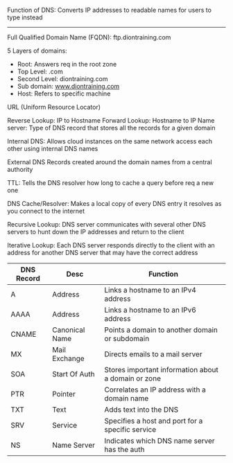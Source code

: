 Function of DNS: Converts IP addresses to readable names for users to type instead

---

Full Qualified Domain Name (FQDN): ftp.diontraining.com 

5 Layers of domains:
- Root: Answers req in the root zone
- Top Level: .com
- Second Level: diontraining.com
- Sub domain: www.diontraining.com
- Host: Refers to specific machine

URL (Uniform Resource Locator)

Reverse Lookup: IP to Hostname
Forward Lookup: Hostname to IP
Name server: Type of DNS record that stores all the records for a given domain

Internal DNS: Allows cloud instances on the same network access each other using internal DNS names

External DNS Records created around the domain names from a central authority

TTL: Tells the DNS resolver how long to cache a query before req a new one

DNS Cache/Resolver: Makes a local copy of every DNS entry it resolves as you connect to the internet

Recursive Lookup: DNS server communicates with several other DNS servers to hunt down the IP addresses and return to the client

Iterative Lookup: Each DNS server responds directly to the client with an address for another DNS server that may have the correct address

| DNS Record | Desc           | Function                                            |
| ---------- | -------------- | --------------------------------------------------- |
| A          | Address        | Links a hostname to an IPv4 address                 |
| AAAA       | Address        | Links a hostname to an IPv6 address                 |
| CNAME      | Canonical Name | Points a domain to another domain or subdomain      |
| MX         | Mail Exchange  | Directs emails to a mail server                     |
| SOA        | Start Of Auth  | Stores important information about a domain or zone |
| PTR        | Pointer        | Correlates an IP address with a domain name         |
| TXT        | Text           | Adds text into the DNS                              |
| SRV        | Service        | Specifies a host and port for a specific service    |
| NS         | Name Server    | Indicates which DNS name server has the auth        |

